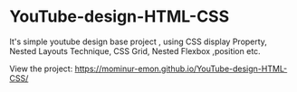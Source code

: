 # YouTube-design-HTML-CSS
It's simple youtube design base project , using CSS display Property, Nested Layouts Technique, CSS Grid, Nested Flexbox ,position etc.

View the project: https://mominur-emon.github.io/YouTube-design-HTML-CSS/

